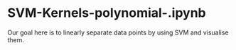 # SVM-Kernels-polynomial-.ipynb
Our goal here is to linearly separate data points by using SVM and visualise them.
